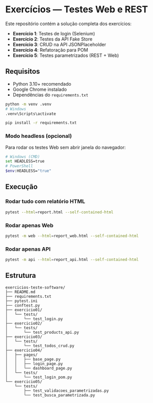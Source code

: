 # Exercícios — Testes Web e REST

Este repositório contém a solução completa dos exercícios:

- **Exercício 1**: Testes de login (Selenium)
- **Exercício 2**: Testes da API Fake Store
- **Exercício 3**: CRUD na API JSONPlaceholder
- **Exercício 4**: Refatoração para POM
- **Exercício 5**: Testes parametrizados (REST + Web)

## Requisitos

- Python 3.10+ recomendado
- Google Chrome instalado
- Dependências do `requirements.txt`

```bash
python -m venv .venv
# Windows
.venv\Scripts\activate

pip install -r requirements.txt
```

### Modo headless (opcional)
Para rodar os testes Web sem abrir janela do navegador:
```bash
# Windows (CMD)
set HEADLESS=true
# PowerShell
$env:HEADLESS="true"
```

## Execução

### Rodar tudo com relatório HTML
```bash
pytest --html=report.html --self-contained-html
```

### Rodar apenas Web
```bash
pytest -m web --html=report_web.html --self-contained-html
```

### Rodar apenas API
```bash
pytest -m api --html=report_api.html --self-contained-html
```

## Estrutura

```
exercicios-teste-software/
├── README.md
├── requirements.txt
├── pytest.ini
├── conftest.py
├── exercicio01/
│   └── tests/
│       └── test_login.py
├── exercicio02/
│   └── tests/
│       └── test_products_api.py
├── exercicio03/
│   └── tests/
│       └── test_todos_crud.py
├── exercicio04/
│   ├── pages/
│   │   ├── base_page.py
│   │   ├── login_page.py
│   │   └── dashboard_page.py
│   └── tests/
│       └── test_login_pom.py
└── exercicio05/
    └── tests/
        ├── test_validacoes_parametrizadas.py
        └── test_busca_parametrizada.py
```
